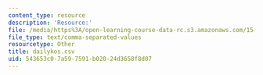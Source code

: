 ```yaml
---
content_type: resource
description: 'Resource:'
file: /media/https%3A/open-learning-course-data-rc.s3.amazonaws.com/15-071-the-analytics-edge-spring-2017/543653c07a597591b02024d3658f8d07_dailykos.csv
file_type: text/comma-separated-values
resourcetype: Other
title: dailykos.csv
uid: 543653c0-7a59-7591-b020-24d3658f8d07
---
```

